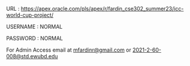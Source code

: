 


URL       : https://apex.oracle.com/pls/apex/r/fardin_cse302_summer23/icc-world-cup-project/

USERNAME  : NORMAL

PASSWORD  : NORMAL


For Admin Access email at mfardinr@gmail.com or 2021-2-60-008@std.ewubd.edu

